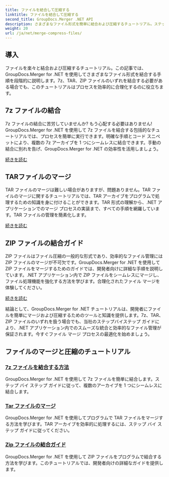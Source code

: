 ```yaml
---
title: ファイルを結合して圧縮する
linktitle: ファイルを結合して圧縮する
second_title: GroupDocs.Merger .NET API
description: さまざまなファイル形式を簡単に結合および圧縮するチュートリアル。ステップバイステップのガイドに従って、7z、TAR、ZIP ファイルをシームレスに結合する方法を学びます。
weight: 20
url: /ja/net/merge-compress-files/
---
```

## 導入


ファイルを楽々と結合および圧縮するチュートリアル。この記事では、GroupDocs.Merger for .NET を使用してさまざまなファイル形式を結合する手順を段階的に説明します。7z、TAR、ZIP ファイルのいずれを結合する必要がある場合でも、このチュートリアルはプロセスを効率的に合理化するのに役立ちます。

## 7z ファイルの結合

7z ファイルの結合に苦労していませんか? もう心配する必要はありません! GroupDocs.Merger for .NET を使用して 7z ファイルを結合する包括的なチュートリアルでは、プロセスを簡単に実行できます。明確な手順とコード スニペットにより、複数の 7z アーカイブを 1 つにシームレスに結合できます。手動の結合に別れを告げ、GroupDocs.Merger for .NET の効率性を活用しましょう。

[続きを読む](./merge-7z-files/)

## TARファイルのマージ

TAR ファイルのマージは難しい場合がありますが、問題ありません。TAR ファイルのマージに関するチュートリアルでは、TAR アーカイブをプログラムで処理するための知識を身に付けることができます。TAR 形式の理解から、.NET アプリケーションでのマージ プロセスの実装まで、すべての手順を網羅しています。TAR ファイルの管理を簡素化します。

[続きを読む](./merging-tar-files/)

## ZIP ファイルの結合ガイド

ZIP ファイルはファイル圧縮の一般的な形式であり、効率的なファイル管理には ZIP ファイルのマージが不可欠です。GroupDocs.Merger for .NET を使用して ZIP ファイルをマージするためのガイドでは、開発者向けに詳細な手順を説明しています。.NET アプリケーション内で ZIP ファイルをシームレスにマージし、ファイル処理機能を強化する方法を学びます。合理化されたファイル マージを体験してください。

[続きを読む](./guide-merging-zip-files/)

結論として、GroupDocs.Merger for .NET チュートリアルは、開発者にファイルを簡単にマージおよび圧縮するためのツールと知識を提供します。7z、TAR、ZIP ファイルのいずれを扱う場合でも、当社のステップバイステップ ガイドにより、.NET アプリケーション内でのスムーズな統合と効率的なファイル管理が保証されます。今すぐファイル マージ プロセスの最適化を始めましょう。
## ファイルのマージと圧縮のチュートリアル
### [7z ファイルを結合する方法](./merge-7z-files/)
GroupDocs.Merger for .NET を使用して 7z ファイルを簡単に結合します。ステップ バイ ステップ ガイドに従って、複数のアーカイブを 1 つにシームレスに結合します。
### [Tar ファイルのマージ](./merging-tar-files/)
GroupDocs.Merger for .NET を使用してプログラムで TAR ファイルをマージする方法を学びます。TAR アーカイブを効率的に処理するには、ステップ バイ ステップ ガイドに従ってください。
### [Zip ファイルの結合ガイド](./guide-merging-zip-files/)
GroupDocs.Merger for .NET を使用して ZIP ファイルをプログラムで結合する方法を学びます。このチュートリアルでは、開発者向けの詳細なガイドを提供します。